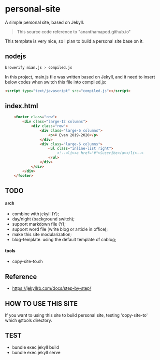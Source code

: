 # personal-site

A simple personal site, based on Jekyll.
> This source code reference to "ananthamapod.github.io"

This template is very nice, so I plan to build a personal site base on it. 

## nodejs

```bash
browerify mian.js > compiled.js
```

In this project, main.js file was written based on Jekyll, and it need to insert below codes when switch this file into compiled.js:

```html
<script type="text/javascript" src="compiled.js"></script>
```

## index.html

```html
    <footer class="row">
        <div class="large-12 columns">
            <div class="row">
                <div class="large-6 columns">
                    <p>© Evan 2019-2020</p>
                </div>
                <div class="large-6 columns">
                    <ul class="inline-list right">
                        <!--<li><a href="#">Suscribe</a></li>-->
                    </ul>
                </div>
            </div>
        </div>
    </footer>   
```

## TODO

#### arch

- combine with jekyll (Y);
- day/night (background switch);
- support markdown file (Y);
- support word file (write blog or article in office);
- make this site modularization;
- blog-template: using the default template of cnblog;

#### tools

- copy-site-to.sh

## Reference

- https://jekyllrb.com/docs/step-by-step/

## HOW TO USE THIS SITE

If you want to using this site to build personal site, testing 'copy-site-to'
which @tools directory.

## TEST

- bundle exec jekyll build
- bundle exec jekyll serve




